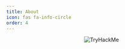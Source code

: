```yaml
---
title: About
icon: fas fa-info-circle
order: 4
---
```

<p align="center">
  <img src="https://tryhackme-badges.s3.amazonaws.com/amuncja.png" alt="TryHackMe">
</p>
